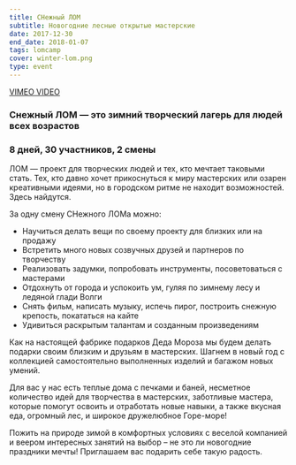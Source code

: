 ```yaml
---
title: СНежный ЛОМ
subtitle: Новогодние лесные открытые мастерские
date: 2017-12-30
end_date: 2018-01-07
tags: lomcamp
cover: winter-lom.png
type: event
---
```


[VIMEO VIDEO](https://vimeo.com/287449460)

### Снежный ЛОМ — это зимний творческий лагерь для людей всех возрастов

### 8 дней, 30 участников, 2 смены

ЛОМ — проект для творческих людей и тех, кто мечтает таковыми стать. Тех, кто давно хочет прикоснуться к миру мастерских или озарен креативными идеями, но в городском ритме не находит возможностей. Здесь найдутся.

За одну смену СНежного ЛОМа можно:

- Научиться делать вещи по своему проекту для близких или на продажу
- Встретить много новых созвучных друзей и партнеров по творчеству
- Реализовать задумки, попробовать инструменты, посоветоваться с мастерами
- Отдохнуть от города и успокоить ум, гуляя по зимнему лесу и ледяной глади Волги
- Снять фильм, написать музыку, испечь пирог, построить снежную крепость, покататься на кайте
- Удивиться раскрытым талантам и созданным произведениям

Как на настоящей фабрике подарков Деда Мороза мы будем делать подарки своим близким и друзьям в мастерских. Шагнем в новый год с коллекцией самостоятельно выполненных изделий и багажом новых умений.

Для вас у нас есть теплые дома с печками и баней, несметное количество идей для творчества в мастерских, заботливые мастера, которые помогут освоить и отработать новые навыки, а также вкусная еда, огромный лес, и широкое дружелюбное Горе-море!

Пожить на природе зимой в комфортных условиях с веселой компанией и веером интересных занятий на выбор – не это ли новогодние праздники мечты! Приглашаем вас подарить себе такую радость.
